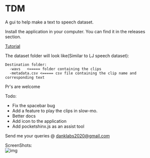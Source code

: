 # TDM
A gui to help make a text to speech dataset.

Install the application in your computer. You can find it in the releases section.

[Tutorial](https://www.google.com)

The dataset folder will look like(Similar to LJ speech dataset):<br />
```
Destination folder:
  -wavs   <===== folder containing the clips
  -metadata.csv <===== csv file containing the clip name and corresponding text
  ```


Pr's are welcome

Todo:
* Fix the spacebar bug
* Add a feature to play the clips in slow-mo.
* Better docs
* Add icon to the application
* Add pocketshinx.js as an assist tool 

Send me your queries @ danklabs2020@gmail.com

ScreenShots:<br />
![img](https://i.ibb.co/yFWsSMr/Screenshot-from-2020-03-09-11-09-32.png)
